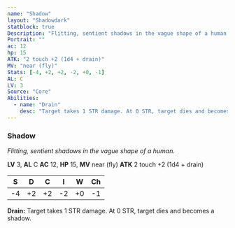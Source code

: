 ```yaml
---
name: "Shadow"
layout: "Shadowdark"
statblock: true
Description: "Flitting, sentient shadows in the vague shape of a human."
Portrait: ""
ac: 12
hp: 15
ATK: "2 touch +2 (1d4 + drain)"
MV: "near (fly)"
Stats: [-4, +2, +2, -2, +0, -1]
AL: C
LV: 3
Source: "Core"
Abilities:
  - name: "Drain"
    desc: "Target takes 1 STR damage. At 0 STR, target dies and becomes a shadow."
---
```


### Shadow

_Flitting, sentient shadows in the vague shape of a human._

**LV** 3, **AL** C
**AC** 12, **HP** 15, **MV** near (fly)
**ATK** 2 touch +2 (1d4 + drain)

|  S  |  D  |  C  |  I  |  W  |  Ch  |
|:---:|:---:|:---:|:---:|:---:|:----:|
| -4 | +2 | +2 | -2 | +0 | -1 |

**Drain:** Target takes 1 STR damage. At 0 STR, target dies and becomes a shadow.

